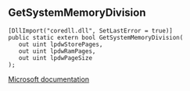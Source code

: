 ## GetSystemMemoryDivision

```
[DllImport("coredll.dll", SetLastError = true)]
public static extern bool GetSystemMemoryDivision(
   out uint lpdwStorePages,
   out uint lpdwRamPages,
   out uint lpdwPageSize
);
```

[Microsoft documentation](TODO)
